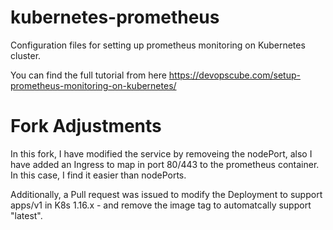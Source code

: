 # kubernetes-prometheus
Configuration files for setting up prometheus monitoring on Kubernetes cluster.

You can find the full tutorial from here https://devopscube.com/setup-prometheus-monitoring-on-kubernetes/

# Fork Adjustments

In this fork, I have modified the service by removeing the nodePort, also I have added an Ingress to map in port 80/443 to the prometheus container. In this case, I find it easier than nodePorts.

Additionally, a Pull request was issued to modify the Deployment to support apps/v1 in K8s 1.16.x - and remove the image tag to automatcally support "latest".